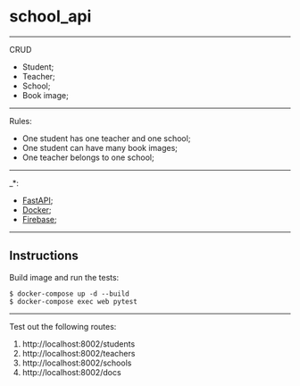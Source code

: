 # school_api
---

CRUD
- Student;
- Teacher;
- School;
- Book image;
---

Rules:
- One student has one teacher and one school;
- One student can have many book images;
- One teacher belongs to one school;
---

_*:
- [FastAPI](https://fastapi.tiangolo.com/);
- [Docker](https://docs.docker.com/);
- [Firebase](https://firebase.google.com/docs);
---

## Instructions

Build image and run the tests:

```
$ docker-compose up -d --build
$ docker-compose exec web pytest
```
---

Test out the following routes:

1. http://localhost:8002/students
2. http://localhost:8002/teachers
3. http://localhost:8002/schools
4. http://localhost:8002/docs